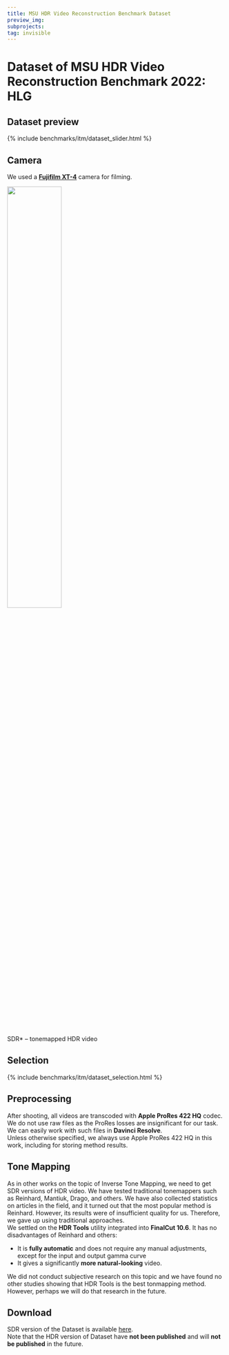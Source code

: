 ```yaml
---
title: MSU HDR Video Reconstruction Benchmark Dataset
preview_img:
subprojects:
tag: invisible
---
```


<link rel="stylesheet" href="/assets/css/benchmarks/style.css">
<script src="https://code.highcharts.com/highcharts.js"></script>
<script src="https://code.highcharts.com/modules/exporting.js"></script>
<script src="https://code.highcharts.com/modules/export-data.js"></script>
<script src="https://code.highcharts.com/modules/accessibility.js"></script>
<script src="https://ajax.googleapis.com/ajax/libs/jquery/1.8.2/jquery.min.js"></script>
<script src="https://code.highcharts.com/highcharts-more.js"></script>
<link rel="stylesheet" type="text/css" href="https://cdn.datatables.net/1.10.22/css/jquery.dataTables.css">
<script type="text/javascript" charset="utf8"
    src="https://cdn.datatables.net/1.10.22/js/jquery.dataTables.js"></script>

# Dataset of MSU HDR Video Reconstruction Benchmark 2022: HLG
<div id="buttons"></div>
<script>
	__set_menu_buttons([
	['Home', '/benchmarks/inverse-tone-mapping.html'],
	['Participants','/benchmarks/inverse-tone-mapping-participants.html'], 
    ['Dataset', '/benchmarks/inverse-tone-mapping-dataset.html'],
	['Evaluation methodology', '/benchmarks/inverse-tone-mapping-methodology.html'],
    ['Contact us', '/benchmarks/inverse-tone-mapping.html#contacts']
	], 'Dataset')
</script>

<div class="current_content" markdown="1">


## Dataset preview
{% include benchmarks/itm/dataset_slider.html %}

## Camera


We used a <a href="https://fujifilm-x.com/en-us/products/cameras/x-t4/">**Fujifilm XT-4**</a> camera for filming.<br>

<p>
<img width="50%" src="https://storage.videoprocessing.ai/benchmarks/itm/visualizations/info/dataset_info.webp">
</p>
SDR* – tonemapped HDR video

## Selection

{% include benchmarks/itm/dataset_selection.html %}


## Preprocessing
After shooting, all videos are transcoded with **Apple ProRes 422 HQ** codec. We do not use raw files as the ProRes losses are insignificant for our task. We can easily work with such files in **Davinci Resolve**.<br>
Unless otherwise specified, we always use Apple ProRes 422 HQ in this work, including for storing method results.

## Tone Mapping
As in other works on the topic of Inverse Tone Mapping, we need to get SDR versions of HDR video. We have tested traditional tonemappers such as Reinhard, Mantiuk, Drago, and others. We have also collected statistics on articles in the field, and it turned out that the most popular method is Reinhard. However, its results were of insufficient quality for us. Therefore, we gave up using traditional approaches.<br>
We settled on the **HDR Tools** utility integrated into **FinalCut 10.6**. It has no disadvantages of Reinhard and others:
* It is **fully automatic** and does not require any manual adjustments, except for the input and output gamma curve
* It gives a significantly **more natural-looking** video.

We did not conduct subjective research on this topic and we have found no other studies showing that HDR Tools is the best tonmapping method. However, perhaps we will do that research in the future.
## Download

SDR version of the Dataset is available <a href="https://drive.google.com/drive/folders/1P0VEwllQaYOgWMnjDrnbjAiGJFv2FFNM?usp=sharing">here</a>.<br>
Note that the HDR version of Dataset have **not been published** and will **not be published** in the future.
